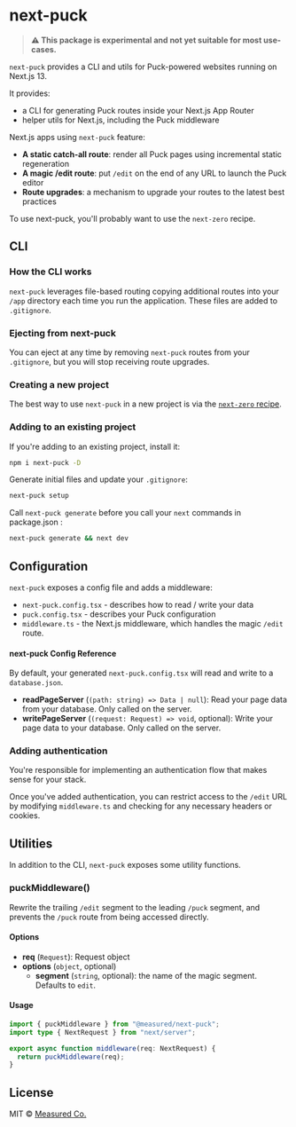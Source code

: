 # next-puck

> **⚠️ This package is experimental and not yet suitable for most use-cases.**

`next-puck` provides a CLI and utils for Puck-powered websites running on Next.js 13.

It provides:

- a CLI for generating Puck routes inside your Next.js App Router
- helper utils for Next.js, including the Puck middleware

Next.js apps using `next-puck` feature:

- **A static catch-all route**: render all Puck pages using incremental static regeneration
- **A magic /edit route**: put `/edit` on the end of any URL to launch the Puck editor
- **Route upgrades**: a mechanism to upgrade your routes to the latest best practices

To use next-puck, you'll probably want to use the `next-zero` recipe.

## CLI

### How the CLI works

`next-puck` leverages file-based routing copying additional routes into your `/app` directory each time you run the application. These files are added to `.gitignore`.

### Ejecting from next-puck

You can eject at any time by removing `next-puck` routes from your `.gitignore`, but you will stop receiving route upgrades.

### Creating a new project

The best way to use `next-puck` in a new project is via the [`next-zero` recipe](https://github.com/measuredco/puck/tree/main/recipes/next-zero).

### Adding to an existing project

If you're adding to an existing project, install it:

```sh
npm i next-puck -D
```

Generate initial files and update your `.gitignore`:

```sh
next-puck setup
```

Call `next-puck generate` before you call your `next` commands in package.json :

```sh
next-puck generate && next dev
```

## Configuration

`next-puck` exposes a config file and adds a middleware:

- `next-puck.config.tsx` - describes how to read / write your data
- `puck.config.tsx` - describes your Puck configuration
- `middleware.ts` - the Next.js middleware, which handles the magic `/edit` route.

#### next-puck Config Reference

By default, your generated `next-puck.config.tsx` will read and write to a `database.json`.

- **readPageServer** (`(path: string) => Data | null`): Read your page data from your database. Only called on the server.
- **writePageServer** (`(request: Request) => void`, optional): Write your page data to your database. Only called on the server.

### Adding authentication

You're responsible for implementing an authentication flow that makes sense for your stack.

Once you've added authentication, you can restrict access to the `/edit` URL by modifying `middleware.ts` and checking for any necessary headers or cookies.

## Utilities

In addition to the CLI, `next-puck` exposes some utility functions.

### puckMiddleware()

Rewrite the trailing `/edit` segment to the leading `/puck` segment, and prevents the `/puck` route from being accessed directly.

#### Options

- **req** (`Request`): Request object
- **options** (`object`, optional)
  - **segment** (`string`, optional): the name of the magic segment. Defaults to `edit`.

#### Usage

```ts
import { puckMiddleware } from "@measured/next-puck";
import type { NextRequest } from "next/server";

export async function middleware(req: NextRequest) {
  return puckMiddleware(req);
}
```

## License

MIT © [Measured Co.](https://github.com/measuredco)
